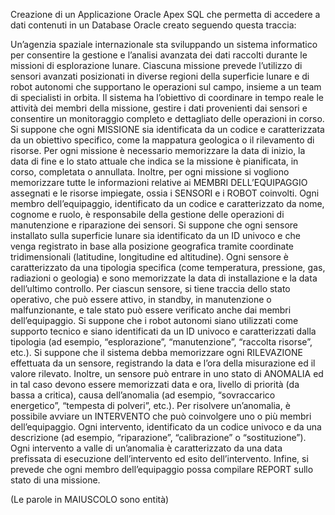 Creazione di un Applicazione Oracle Apex SQL che permetta di accedere a dati contenuti in un Database Oracle creato seguendo questa traccia:

Un’agenzia spaziale internazionale sta sviluppando un sistema informatico per consentire la 
gestione e l’analisi avanzata dei dati raccolti durante le missioni di esplorazione lunare. 
Ciascuna missione prevede l’utilizzo di sensori avanzati posizionati in diverse regioni della 
superficie lunare e di robot autonomi che supportano le operazioni sul campo, insieme a un 
team di specialisti in orbita. Il sistema ha l’obiettivo di coordinare in tempo reale le attività dei 
membri della missione, gestire i dati provenienti dai sensori e consentire un monitoraggio 
completo e dettagliato delle operazioni in corso. 
Si suppone che ogni MISSIONE sia identificata da un codice e caratterizzata da un obiettivo 
specifico, come la mappatura geologica o il rilevamento di risorse. Per ogni missione è 
necessario memorizzare la data di inizio, la data di fine e lo stato attuale che indica se la 
missione è pianificata, in corso, completata o annullata. Inoltre, per ogni missione si vogliono 
memorizzare tutte le informazioni relative ai MEMBRI DELL’EQUIPAGGIO assegnati e le 
risorse impiegate, ossia i SENSORI e i ROBOT coinvolti. Ogni membro dell’equipaggio, 
identificato da un codice e caratterizzato da nome, cognome e ruolo, è responsabile della 
gestione delle operazioni di manutenzione e riparazione dei sensori. Si suppone che ogni 
sensore installato sulla superficie lunare sia identificato da un ID univoco e che venga 
registrato in base alla posizione geografica tramite coordinate tridimensionali (latitudine, 
longitudine ed altitudine). Ogni sensore è caratterizzato da una tipologia specifica (come 
temperatura, pressione, gas, radiazioni o geologia) e sono memorizzate la data di 
installazione e la data dell’ultimo controllo. Per ciascun sensore, si tiene traccia dello stato 
operativo, che può essere attivo, in standby, in manutenzione o malfunzionante, e tale stato 
può essere verificato anche dai membri dell’equipaggio. Si suppone che i robot autonomi 
siano utilizzati come supporto tecnico e siano identificati da un ID univoco e caratterizzati dalla 
tipologia (ad esempio, “esplorazione”, “manutenzione”, “raccolta risorse”, etc.). Si suppone 
che il sistema debba memorizzare ogni RILEVAZIONE effettuata da un sensore, registrando 
la data e l’ora della misurazione ed il valore rilevato. Inoltre, un sensore può entrare in uno 
stato di ANOMALIA ed in tal caso devono essere memorizzati data e ora, livello di priorità (da 
bassa a critica), causa dell’anomalia (ad esempio, “sovraccarico energetico”, “tempesta di 
polveri”, etc.). Per risolvere un’anomalia, è possibile avviare un INTERVENTO che può 
coinvolgere uno o più membri dell’equipaggio. Ogni intervento, identificato da un codice 
univoco e da una descrizione (ad esempio, “riparazione”, “calibrazione” o “sostituzione”). Ogni 
intervento a valle di un’anomalia è caratterizzato da una data prefissata di esecuzione 
dell’intervento ed esito dell’intervento. Infine, si prevede che ogni membro dell’equipaggio 
possa compilare REPORT sullo stato di una missione.

(Le parole in MAIUSCOLO sono entità)

